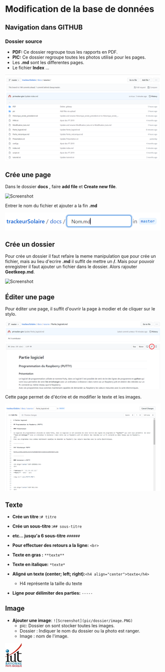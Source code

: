 # Modification de la base de données

## Navigation dans GITHUB

### Dossier source

  * **PDF:** Ce dossier regroupe tous les rapports en PDF.
  * **PIC:** Ce dossier regroupe toutes les photos utilisé pour les pages. 
  * Les **.md** sont les differentes pages.
  * Le fichier **Index** ...

![Screenshot](pic/Modification_tuto/Dossier_source.PNG)


## Crée une page 

Dans le dossier **docs** , faire **add file** et **Create new file**. 

![Screenshot](pic/Modification_tuto/Crée_page.PNG)


Entrer le nom du fichier et ajouter a la fin **.md**

![Screenshot](pic/Modification_tuto/nom_page.PNG)

## Crée un dossier 

Pour crée un dossier il faut refaire la meme manipulation que pour crée un fichier, mais au lieu d'ecrire **.md** il suffit de mettre un **/**. 
Mais pour pouvoir enregistrer il faut ajouter un fichier dans le dossier. 
Alors rajouter **Geetkeep.md**.

![Screenshot](pic/Modification_tuto/crée_dossier.PNG)


## Éditer une page

Pour éditer une page, il suffit d'ouvrir la page à modier et de cliquer sur le stylo.


![Screenshot](pic/Modification_tuto/editer_page.PNG)

Cette page permet de d'écrire et de modifier le texte et les images.

![Screenshot](pic/Modification_tuto/Page.PNG)


## Texte

* **Crée un titre :**``# titre``
* **Crée un sous-titre :**``## sous-titre``
* **etc... jusqu'a 6 sous-titre** ``######``
 

* **Pour effectuer des retours a la ligne:**  ``<br>``


* **Texte en gras :** ``**texte**``

* **Texte en italique:** ``*texte*``

* **Aligné un texte (center; left; right):**``<h4 align="center">texte</h4>``
  * H4 représente la taille du texte
 
 
* **Ligne pour délimiter des parties:** ``-----``


## Image

* **Ajouter une image**: ``![Screenshot](pic/dossier/image.PNG)``
   * pic: Dossier on sont stocker toutes les images.
   * Dossier : Indiquer le nom du dossier ou la photo est ranger. 
   * Image : nom de l'image.

![Screenshot](pic/logo_iut.png)
 
